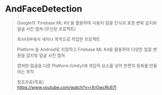 # AndFaceDetection

> Google의 'Firebase ML Kit'을 활용하여 사용자 얼굴 인식과 표정 변화 감지와 얼굴 사진 캡쳐 (무산된 프로젝트)  
>     
> 회사내부에서 세미나 목적으로 작업한 프로젝트  
>   
> Platform 을 Android로 지정하고 Firebase ML Kit을 활용하여 다양한 얼굴 변환을 감지및 얼굴 사진 캡쳐  
>   
> 캡쳐한 얼굴을 다른 Platform (Unity)에 게임적 요소를 넣어 한편의 동화를 만들려는 목적
>   
>   참조자료(목표)  
>   https://www.youtube.com/watch?v=rXrGwcRc67I  
